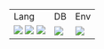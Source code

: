<table>
  <!-- ヘッダ -->
  <tr>
    <td>Lang</td>
    <td>DB</td>
    <td>Env</td>
  </tr>
  <!-- ボディ -->
  <tr>
    <td>
      <img src="https://img.shields.io/badge/-Spring-6DB33F.svg?logo=spring">
      <img src="https://img.shields.io/badge/-Spring_Boot-6DB33F.svg?logo=springboot">
      <img src="https://img.shields.io/badge/-Spring_Security-6DB33F.svg?logo=springsecurity">
    </td>
    <td>
      <img src="https://img.shields.io/badge/-PostgreSQL-517A9E.svg?logo=postgresql">
    </td>
    <td>
      <img src="https://img.shields.io/badge/-Eclipse_IDE-2C2255.svg?logo=eclipseide">
    </td>
  </tr>


